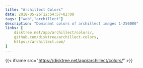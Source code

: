 ```yaml
---
title: "Archillect Colors"
date: 2018-05-26T12:54:57+02:00
tags: ["web","archillect"]
description: "Dominant colors of archillect images 1-256000"
links: [
	disktree.net/app/archillect/colors/,
	github.com/disktree/archillect-colors,
	https://archillect.com/
]
---
```

{{< iframe src="https://disktree.net/app/archillect/colors/" >}}
